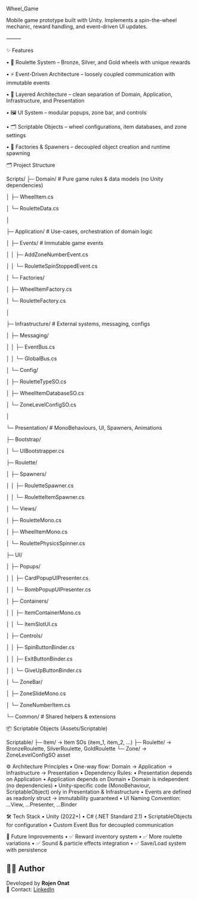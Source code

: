 Wheel_Game

Mobile game prototype built with Unity. Implements a spin-the-wheel mechanic, reward handling, and event-driven UI updates.

⸻

✨ Features
	
 •	🎡 Roulette System – Bronze, Silver, and Gold wheels with unique rewards

 •	⚡ Event-Driven Architecture – loosely coupled communication with immutable events

 •	🧩 Layered Architecture – clean separation of Domain, Application, Infrastructure, and Presentation

 •	🖼️ UI System – modular popups, zone bar, and controls

 •	🗂️ Scriptable Objects – wheel configurations, item databases, and zone settings

 •	🔄 Factories & Spawners – decoupled object creation and runtime spawning

🗂️ Project Structure


Scripts/
├─ Domain/               # Pure game rules & data models (no Unity dependencies)

│  ├─ WheelItem.cs

│  └─ RouletteData.cs

│

├─ Application/          # Use-cases, orchestration of domain logic

│  ├─ Events/            # Immutable game events

│  │  ├─ AddZoneNumberEvent.cs

│  │  └─ RouletteSpinStoppedEvent.cs

│  └─ Factories/

│     ├─ WheelItemFactory.cs

│     └─ RouletteFactory.cs

│

├─ Infrastructure/       # External systems, messaging, configs

│  ├─ Messaging/

│  │  ├─ EventBus.cs

│  │  └─ GlobalBus.cs

│  └─ Config/

│     ├─ RouletteTypeSO.cs

│     ├─ WheelItemDatabaseSO.cs

│     └─ ZoneLevelConfigSO.cs

│

└─ Presentation/         # MonoBehaviours, UI, Spawners, Animations

├─ Bootstrap/

│  └─ UIBootstrapper.cs

├─ Roulette/

│  ├─ Spawners/

│  │  ├─ RouletteSpawner.cs

│  │  └─ RouletteItemSpawner.cs

│  └─ Views/

│     ├─ RouletteMono.cs

│     ├─ WheelItemMono.cs

│     └─ RoulettePhysicsSpinner.cs

├─ UI/

│  ├─ Popups/

│  │  ├─ CardPopupUIPresenter.cs

│  │  └─ BombPopupUIPresenter.cs

│  ├─ Containers/

│  │  ├─ ItemContainerMono.cs

│  │  └─ ItemSlotUI.cs

│  ├─ Controls/

│  │  ├─ SpinButtonBinder.cs

│  │  ├─ ExitButtonBinder.cs

│  │  └─ GiveUpButtonBinder.cs

│  └─ ZoneBar/

│     ├─ ZoneSlideMono.cs

│     └─ ZoneNumberItem.cs

└─ Common/            # Shared helpers & extensions


📦 Scriptable Objects (Assets/Scriptable)

Scriptable/
├─ Item/        → Item SOs (item_1, item_2, …)
├─ Roulette/    → BronzeRoulette, SilverRoulette, GoldRoulette
└─ Zone/        → ZoneLevelConfigSO asset

⚙️ Architecture Principles
	•	One-way flow: Domain → Application → Infrastructure → Presentation
	•	Dependency Rules:
	•	Presentation depends on Application
	•	Application depends on Domain
	•	Domain is independent (no dependencies)
	•	Unity-specific code (MonoBehaviour, ScriptableObject) only in Presentation & Infrastructure
	•	Events are defined as readonly struct → immutability guaranteed
	•	UI Naming Convention: ...View, ...Presenter, ...Binder

🛠️ Tech Stack
	•	Unity (2022+)
	•	C# (.NET Standard 2.1)
	•	ScriptableObjects for configuration
	•	Custom Event Bus for decoupled communication


🚀 Future Improvements
	•	✅ Reward inventory system
	•	✅ More roulette variations
	•	✅ Sound & particle effects integration
	•	✅ Save/Load system with persistence


## 🧑‍💻 Author

Developed by **Rojen Onat**  
📧 Contact: [LinkedIn](https://www.linkedin.com/in/rojenonat) 

